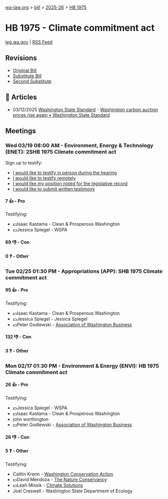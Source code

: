 [wa-law.org](/) > [bill](/bill/) > [2025-26](/bill/2025-26/) > [HB 1975](/bill/2025-26/hb/1975/)

# HB 1975 - Climate commitment act
[leg.wa.gov](https://app.leg.wa.gov/billsummary?BillNumber=1975&Year=2025&Initiative=false) | [RSS Feed](./rss.xml)

## Revisions
* [Original Bill](1/)
* [Substitute Bill](S/)
* [Second Substitute](S2/)

## 📰 Articles
* 03/12/2025 [Washington State Standard](/org/washington_state_standard/) - [Washington carbon auction prices rise again • Washington State Standard](https://washingtonstatestandard.com/2025/03/12/washington-carbon-auction-prices-rise-again/#:~:text=House%20Bill%201975)

## Meetings
### Wed 03/19 08:00 AM - Environment, Energy & Technology (ENET): 2SHB 1975 Climate commitment act
Sign up to testify:
* [I would like to testify in person during the hearing](https://app.leg.wa.gov/csi/Testifier/Add?chamber=House&mId=33085&aId=165878&caId=26561&tId=1)
* [I would like to testify remotely](https://app.leg.wa.gov/csi/Testifier/Add?chamber=House&mId=33085&aId=165878&caId=26561&tId=2)
* [I would like my position noted for the legislative record](https://app.leg.wa.gov/csi/Testifier/Add?chamber=House&mId=33085&aId=165878&caId=26561&tId=3)
* [I would like to submit written testimony](https://app.leg.wa.gov/csi/Testifier/Add?chamber=House&mId=33085&aId=165878&caId=26561&tId=4)

#### 7 👍 - Pro
Testifying:
* 💵Isaac Kastama - Clean & Prosperous Washington
* 💵Jessica Spiegel - WSPA

#### 69 👎 - Con

#### 0 ❓ - Other

### Tue 02/25 01:30 PM - Appropriations (APP): SHB 1975 Climate commitment act
#### 95 👍 - Pro
Testifying:
* 💵Isaac Kastama - Clean & Prosperous Washington
* 💵Jessica Spiegel - Jessica Spiegel
* 💵Peter Godlewski - [Association of Washington Business](/org/association_of_washington_business/)

#### 132 👎 - Con

#### 3 ❓ - Other

### Mon 02/17 01:30 PM - Environment & Energy (ENVI): HB 1975 Climate commitment act
#### 26 👍 - Pro
Testifying:
* 💵Jessica Spiegel - WSPA
* 💵Isaac Kastama - Clean & Prosperous Washington
* john worthington
* 💵Peter Godlewski - [Association of Washington Business](/org/association_of_washington_business/)

#### 26 👎 - Con

#### 5 ❓ - Other
Testifying:
* Caitlin Krenn - [Washington Conservation Action](/org/washington_conservation_action/)
* 💵David Mendoza - [The Nature Conservancy](/org/the_nature_conservancy/)
* 💵Leah Missik - [Climate Solutions](/org/climate_solutions/)
* Joel Creswell - Washington State Department of Ecology
